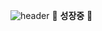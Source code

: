 


![header](https://capsule-render.vercel.app/api?type=wave&color=gradient&height=300&section=footer&text=capsule%20render&fontSize=90)                    🌱 **성장중** 🌱

</div>
<!--


Here are some ideas to get you started:

- 🔭 I’m currently working on ...
- 🌱 I’m currently learning ...
- 👯 I’m looking to collaborate on ...
- 🤔 I’m looking for help with ...
- 💬 Ask me about ...
- 📫 How to reach me: ...
- 😄 Pronouns: ...
- ⚡ Fun fact: ...
-->
